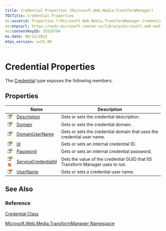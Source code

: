 ```yaml
---
title: Credential Properties (Microsoft.Web.Media.TransformManager)
TOCTitle: Credential Properties
ms:assetid: Properties.T:Microsoft.Web.Media.TransformManager.Credential
ms:mtpsurl: https://msdn.microsoft.com/en-us/library/microsoft.web.media.transformmanager.credential_properties(v=VS.90)
ms:contentKeyID: 35520704
ms.date: 06/14/2012
mtps_version: v=VS.90
---
```


# Credential Properties

The [Credential](credential-class-microsoft-web-media-transformmanager.md) type exposes the following members.

## Properties

||Name|Description|
|--- |--- |--- |
|![Public property](images/Hh125762.pubproperty(en-us,VS.90).gif "Public property")|[Description](credential-description-property-microsoft-web-media-transformmanager.md)|Gets or sets the credential description.|
|![Public property](images/Hh125762.pubproperty(en-us,VS.90).gif "Public property")|[Domain](credential-domain-property-microsoft-web-media-transformmanager.md)|Gets or sets the credential domain.|
|![Public property](images/Hh125762.pubproperty(en-us,VS.90).gif "Public property")|[DomainUserName](credential-domainusername-property-microsoft-web-media-transformmanager.md)|Gets or sets the credential domain that uses the credential user name.|
|![Public property](images/Hh125762.pubproperty(en-us,VS.90).gif "Public property")|[Id](credential-id-property-microsoft-web-media-transformmanager.md)|Gets or sets an internal credential ID.|
|![Public property](images/Hh125762.pubproperty(en-us,VS.90).gif "Public property")|[Password](credential-password-property-microsoft-web-media-transformmanager.md)|Gets or sets an internal credential password.|
|![Public property](images/Hh125762.pubproperty(en-us,VS.90).gif "Public property")![Static member](images/Hh125771.static(en-us,VS.90).gif "Static member")|[ServiceCredentialId](credential-servicecredentialid-property-microsoft-web-media-transformmanager.md)|Gets the value of the credential GUID that IIS Transform Manager uses to run.|
|![Public property](images/Hh125762.pubproperty(en-us,VS.90).gif "Public property")|[UserName](credential-username-property-microsoft-web-media-transformmanager.md)|Gets or sets a credential user name.|

## See Also

### Reference

[Credential Class](credential-class-microsoft-web-media-transformmanager.md)

[Microsoft.Web.Media.TransformManager Namespace](microsoft-web-media-transformmanager-namespace.md)

